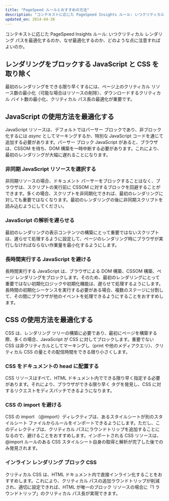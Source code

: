 ```yaml
---
title: "PageSpeed ルールとおすすめの方法"
description: "コンテキストに応じた PageSpeed Insights ルール: いつクリティカル レンダリング パスを最適化するのか、なぜ最適化するのか、どのような点に注意すればよいのか。"
updated_on: 2014-04-28
---
```

<p class="intro">
  コンテキストに応じた PageSpeed Insights ルール: いつクリティカル レンダリング パスを最適化するのか、なぜ最適化するのか、どのような点に注意すればよいのか。
</p>

## レンダリングをブロックする JavaScript と CSS を取り除く

最初のレンダリングをできる限り早くするには、ページ上のクリティカル リソース数の最小化（可能な場合はリソースの削除）、ダウンロードするクリティカル バイト数の最小化、クリティカル パス長の最適化が重要です。

## JavaScript の使用方法を最適化する

JavaScript リソースは、デフォルトではパーサー ブロックであり、非ブロック化するには _async_ としてマーキングするか、特別な JavaScript コードを通じて追加する必要があります。パーサー ブロック JavaScript があると、ブラウザは、CSSOM を待ち、DOM 構築を一時中断する必要があります。これにより、最初のレンダリングが大幅に遅れることになります。

### **非同期 JavaScript リソースを選択する**

非同期リソースの場合、ドキュメント パーサーをブロックすることはなく、ブラウザは、スクリプトの実行前に CSSOM に対するブロックを回避することができます。多くの場合、スクリプトを非同期化できれば、最初のレンダリングに対しても重要ではなくなります。最初のレンダリングの後に非同期スクリプトを読み込むようにしてください。

### **JavaScript の解析を遅らせる**

最初のレンダリングの表示コンテンツの構築にとって重要ではないスクリプトは、遅らせて処理するように設定して、ページのレンダリング時にブラウザが実行しなければならない作業量を最小化するようにします。

### **長時間実行する JavaScript を避ける**

長時間実行する JavaScript は、ブラウザによる DOM 構築、CSSOM 構築、ページ レンダリングをブロックします。そのため、最初のレンダリングにとって重要ではない初期化ロジックや初期化機能は、遅らせて処理するようにします。長時間の初期化シーケンスを実行する必要がある場合、複数のステージに分割して、その間にブラウザが他のイベントを処理できるようにすることをおすすめします。

## CSS の使用方法を最適化する

CSS は、レンダリング ツリーの構築に必要であり、最初にページを構築する際、多くの場合、JavaScript が CSS に対してブロックします。重要でない CSS は非クリティカルとしてマーキングし（print や他のメディアクエリ）、クリティカル CSS の量とその配信時間をできる限り小さくします。

### **CSS をドキュメントの head に配置する**

CSS リソースはすべて、HTML ドキュメント内でできる限り早く指定する必要があります。それにより、ブラウザができる限り早く <link> タグを発見し、CSS に対するリクエストをディスパッチできるようになります。

### **CSS の import を避ける**

CSS の import （@import）ディレクティブは、あるスタイルシートが別のスタイルシート ファイルからルールをインポートできるようにします。ただし、このディレクティブは、クリティカル パスにラウンドトリップを追加することになるので、避けることをおすすめします。インポートされる CSS リソースは、@import ルールのある CSS スタイルシート自身の取得と解析が完了した後でのみ発見されます。

### **インライン レンダリング ブロック CSS**

クリティカル CSS は、HTML ドキュメント内で直接インライン化することをおすすめします。これにより、クリティカル パスの追加ラウンドトリップが削減され、適切に設定できれば、HTML が唯一のブロック リソースの場合に「1 ラウンドトリップ」のクリティカル パス長が実現できます。



